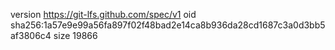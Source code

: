 version https://git-lfs.github.com/spec/v1
oid sha256:1a57e9e99a56fa897f02f48bad2e14ca8b936da28cd1687c3a0d3bb5af3806c4
size 19866
